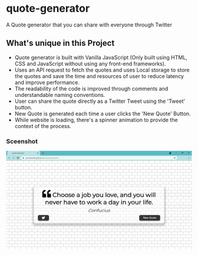 # quote-generator

A Quote generator that you can share with everyone through Twitter

## What's unique in this Project

- Quote generator is built with Vanilla JavaScript (Only built using HTML, CSS and JavaScript without using any front-end frameworks).
- Uses an API request to fetch the quotes and uses Local storage to store the quotes and save the time and resources of user to reduce latency and improve performance.
- The readability of the code is improved through comments and understandable naming conventions.
- User can share the quote directly as a Twitter Tweet using the 'Tweet' button.
- New Quote is generated each time a user clicks the 'New Quote' Button.
- While website is loading, there's a spinner animation to provide the context of the process.

### Sceenshot

<img src="Quote Generator Screenshot.png" alt="Screenshot" />